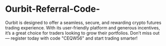 # Ourbit-Referral-Code-
Ourbit is designed to offer a seamless, secure, and rewarding crypto futures trading experience. With its user-friendly platform and generous incentives, it’s a great choice for traders looking to grow their portfolios.  Don’t miss out — register today with code "CEQW56" and start trading smarter!
